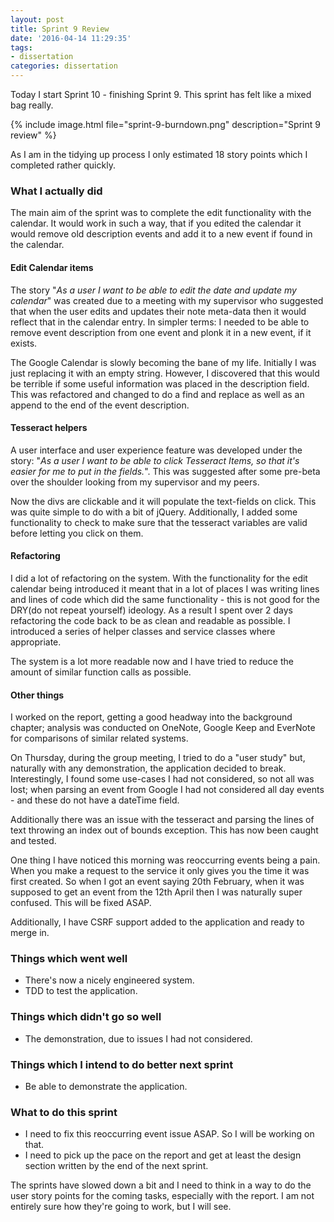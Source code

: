 ```yaml
---
layout: post
title: Sprint 9 Review
date: '2016-04-14 11:29:35'
tags:
- dissertation
categories: dissertation
---
```


Today I start Sprint 10 - finishing Sprint 9. This sprint has felt like a mixed bag really. 

{% include image.html file="sprint-9-burndown.png" description="Sprint 9 review" %}

As I am in the tidying up process I only estimated 18 story points which I completed rather quickly. 

### What I actually did 
The main aim of the sprint was to complete the edit functionality with the calendar. It would work in such a way, that if you edited the calendar it would remove old description events and add it to a new event if found in the calendar. 


#### Edit Calendar items
The story "*As a user I want to be able to edit the date and update my calendar*" was created due to a meeting with my supervisor who suggested that when the user edits and updates their note meta-data then it would reflect that in the calendar entry. In simpler terms: I needed to be able to remove event description from one event and plonk it in a new event, if it exists. 

The Google Calendar is slowly becoming the bane of my life. Initially I was just replacing it with an empty string. However, I discovered that this would be terrible if some useful information was placed in the description field. This was refactored and changed to do a find and replace as well as an append to the end of the event description. 

#### Tesseract helpers
A user interface and user experience feature was developed under the story: "*As a user I want to be able to click Tesseract Items, so that it's easier for me to put in the fields.*". This was suggested after some pre-beta over the shoulder looking from my supervisor and my peers. 

Now the divs are clickable and it will populate the text-fields on click. This was quite simple to do with a bit of jQuery. Additionally, I added some functionality to check to make sure that the tesseract variables are valid before letting you click on them.

#### Refactoring
I did a lot of refactoring on the system. With the functionality for the edit calendar being introduced it meant that in a lot of places I was writing lines and lines of code which did the same functionality - this is not good for the DRY(do not repeat yourself) ideology. As a result I spent over 2 days refactoring the code back to be as clean and readable as possible. I introduced a series of helper classes and service classes where appropriate. 

The system is a lot more readable now and I have tried to reduce the amount of similar function calls as possible. 

#### Other things 
I worked on the report, getting a good headway into the background chapter; analysis was conducted on OneNote, Google Keep and EverNote for comparisons of similar related systems. 

On Thursday, during the group meeting, I tried to do a "user study" but, naturally with any demonstration, the application decided to break. Interestingly, I found some use-cases I had not considered, so not all was lost; when parsing an event from Google I had not considered all day events - and these do not have a dateTime field. 

Additionally there was an issue with the tesseract and parsing the lines of text throwing an index out of bounds exception. This has now been caught and tested.

One thing I have noticed this morning was reoccurring events being a pain. When you make a request to the service it only gives you the time it was first created. So when I got an event saying 20th February, when it was supposed to get an event from the 12th April then I was naturally super confused. This will be fixed ASAP. 

Additionally, I have CSRF support added to the application and ready to merge in. 

### Things which went well
* There's now a nicely engineered system. 
* TDD to test the application. 

### Things which didn't go so well
* The demonstration, due to issues I had not considered.

### Things which I intend to do better next sprint
* Be able to demonstrate the application.

### What to do this sprint
* I need to fix this reoccurring event issue ASAP. So I will be working on that.
* I need to pick up the pace on the report and get at least the design section written by the end of the next sprint. 

The sprints have slowed down a bit and I need to think in a way to do the user story points for the coming tasks, especially with the report. I am not entirely sure how they're going to work, but I will see. 

